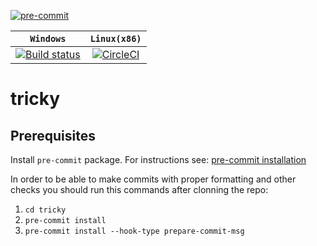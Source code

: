 [![pre-commit](https://img.shields.io/badge/pre--commit-enabled-brightgreen?logo=pre-commit&logoColor=white)](https://github.com/pre-commit/pre-commit)

| **`Windows`** | **`Linux(x86)`** |
|:-----------------:|:-----------------:|
[![Build status](https://ci.appveyor.com/api/projects/status/dmv0j1r508gbp2ug/branch/develop?svg=true)](https://ci.appveyor.com/project/rokoDev/tricky/branch/develop)|[![CircleCI](https://dl.circleci.com/status-badge/img/gh/rokoDev/tricky/tree/develop.svg?style=shield)](https://dl.circleci.com/status-badge/redirect/gh/rokoDev/tricky/tree/develop)|


# tricky

## Prerequisites
Install `pre-commit` package. For instructions see: [pre-commit installation](https://pre-commit.com/#install)

In order to be able to make commits with proper formatting and other checks you should run this commands after clonning the repo:
  1. `cd tricky`
  2. `pre-commit install`
  3. `pre-commit install --hook-type prepare-commit-msg`
